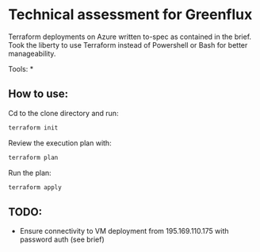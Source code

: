 # Technical assessment for Greenflux

Terraform deployments on Azure written to-spec as contained in the brief.
Took the liberty to use Terraform instead of Powershell or Bash for better manageability.

Tools:
* 

## How to use:
Cd to the clone directory and run:
```bash
terraform init
```
Review the execution plan with:
```bash
terraform plan
```
Run the plan:
```bash
terraform apply
```

## TODO:
* Ensure connectivity to VM deployment from 195.169.110.175 with password auth (see brief)
